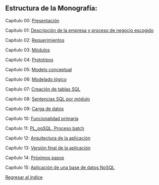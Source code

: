 ## Estructura de la Monografía:

Capítulo 00: [Presentación](Capítulo%2000%3A%20Presentación.md)

Capítulo 01: [Descripción de la empresa y proceso de negocio escogido](Capítulo%2001%3A%20Descripción%20de%20la%20empresa%20y%20proceso%20de%20negocio%20escogido.md)

Capítulo 02: [Requerimientos](Capítulo%2002%3A%20Requerimientos.md)

Capítulo 03: [Módulos](Capítulo%2003%3A%20Módulos.md)

Capítulo 04: [Prototipos](Capítulo%2004%3A%20Prototipos.md)

Capítulo 05: [Modelo conceptual](Capítulo%2005%3A%20Modelo%20conceptual.md)

Capítulo 06: [Modelado lógico](Capítulo%2006%3A%20Modelado%20lógico.md)

Capítulo 07: [Creación de tablas SQL](Capítulo%2007%3A%20Creación%20de%20tablas%20sql.md)

Capítulo 08: [Sentencias SQL por módulo](Capítulo%2008%3A%20Sentencias%20sql%20por%20módulo.md)

Capítulo 09: [Carga de datos](Capítulo%2009%3A%20Carga%20de%20datos%20por%20módulo.md)

Capítulo 10: [Funcionalidad primaria](Capítulo%2010%3A%20Funcionalidad%20primaria.md)

Capítulo 11: [PL_pgSQL, Proceso batch](Capítulo%2011%3A%20PL%5FpgSQL%2C%20Proceso%20batch.md)

Capítulo 12: [Arquitectura de la aplicación](Capítulo%2012%3A%20Arquitectura%20de%20la%20aplicación.md)

Capítulo 13: [Versión final de la aplicación](Capítulo%2013%3A%20Versión%20final%20de%20la%20aplicación.md)

Capítulo 14: [Próximos pasos](Capítulo%2014%3A%20Próximos%20pasos.md)

Capítulo 15: [Aplicación de una base de datos NoSQL](Capítulo%2015%3A%20Aplicación%20de%20una%20base%20de%20datos%20NoSQL.md)

[Regresar al índice](../README.md)

